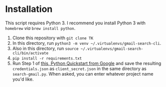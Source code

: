 # Installation

This script requires Python 3.  I recommend you install Python 3 with `homebrew` _via_ `brew install python`.

1. Clone this repository with `git clone TK`
2. In this directory, run `python3 -m venv ~/.virtualenvs/gmail-search-cli`.
3. Also in this directory, run `source ~/.virtualenvs/gmail-search-cli/bin/activate`
4. `pip install -r requirements.txt`
5. Run Step 1 of [this, Python Quickstart from Google](https://developers.google.com/gmail/api/quickstart/python) and save the resulting `credentials.json` as `client_secret.json` in the same directory as `search-gmail.py`.  When asked, you can enter whatever project name you'd like.